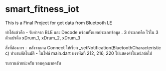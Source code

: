 # smart_fitness_iot
This is a Final Project for get data from Bluetooth LE 

ทำได้แล้วคือ
     - รับค่าจาก BLE และ Decode พร้อมทั้งแยกประเภทข้อมูล . 3 ประเภทคือ ไว้ใน 3 ตัวแปรคือ xDrum_1, xDrum_2, xDrum_3

สิ่งที่ต้องการ
     - หลังจากกด Connect ให้เรียก _setNotification(BluetoothCharacteristic c) ทำงานอัตโนมัติ
     - ในไฟล์ main.dart บรรทัดที่ 212, 216, 220 ไปแสดงค่าในหน้าต่อไป
     
รบกวนด้วยน่ะครับ ขอบคุณมากครับ
